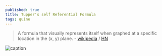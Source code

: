 ```yaml
---
published: true
title: Tupper's self Referential Formula
tags: quine
---
```

> A formula that visually represents itself when graphed at a specific location in the (x, y) plane. - [wikipedia](https://en.m.wikipedia.org/wiki/Tupper%27s_self-referential_formula) / [HN](https://news.ycombinator.com/item?id=30066003)

![caption](https://upload.wikimedia.org/wikipedia/commons/thumb/0/01/Tupper%27s_self_referential_formula_plot.svg/1230px-Tupper%27s_self_referential_formula_plot.svg.png)
